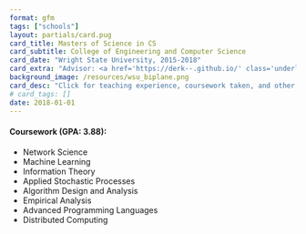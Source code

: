 ```yaml
---
format: gfm
tags: ["schools"]
layout: partials/card.pug
card_title: Masters of Science in CS
card_subtitle: College of Engineering and Computer Science
card_date: "Wright State University, 2015-2018"
card_extra: "Advisor: <a href='https://derk--.github.io/' class='underline cursor-pointer' style='color: #0000EE;'>Derek Doran</a>"
background_image: /resources/wsu_biplane.png
card_desc: "Click for teaching experience, coursework taken, and other details..." 
# card_tags: []
date: 2018-01-01
---
```


<div class="flex items-center px-2 py-1 bg-gray-100">

<h4 class="font-bold">
Coursework (GPA: 3.88):
</h4>

</div>

<div class="lisc-desc p-2 bg-white-100 text-sm space-y-2">

- Network Science
- Machine Learning
- Information Theory
- Applied Stochastic Processes
- Algorithm Design and Analysis
- Empirical Analysis
- Advanced Programming Languages
- Distributed Computing

</div>
